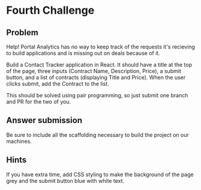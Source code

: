# Fourth Challenge

## Problem

Help! Portal Analytics has no way to keep track of the requests it's recieving to build applications and is missing out on deals because of it.

Build a Contact Tracker application in React. It should have a title at the top of the page, three inputs (Contract Name, Description, Price), a submit button, and a list of contracts (displaying Title and Price). When the user clicks submit, add the Contract to the list.

This should be solved using pair programming, so just submit one branch and PR for the two of you.

## Answer submission

Be sure to include all the scaffolding necessary to build the project on our machines.

## Hints

If you have extra time, add CSS styling to make the background of the page grey and the submit button blue with white text.
